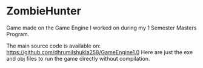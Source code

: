 # ZombieHunter
Game made on the Game Engine I worked on during my 1 Semester Masters Program. 

The main source code is available on: https://github.com/dhrumilshukla258/GameEngine1.0
Here are just the exe and obj files to run the game directly without compilation.
